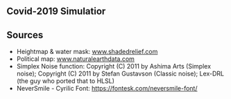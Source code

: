 Covid-2019 Simulatior
-----

## Sources
* 	Heightmap & water mask: www.shadedrelief.com
*	Political map: www.naturalearthdata.com
*	Simplex Noise function: Copyright (C) 2011 by Ashima Arts (Simplex noise); Copyright (C) 2011 by Stefan Gustavson (Classic noise); Lex-DRL (the guy who ported that to HLSL)
*	NeverSmile - Cyrilic Font: https://fontesk.com/neversmile-font/